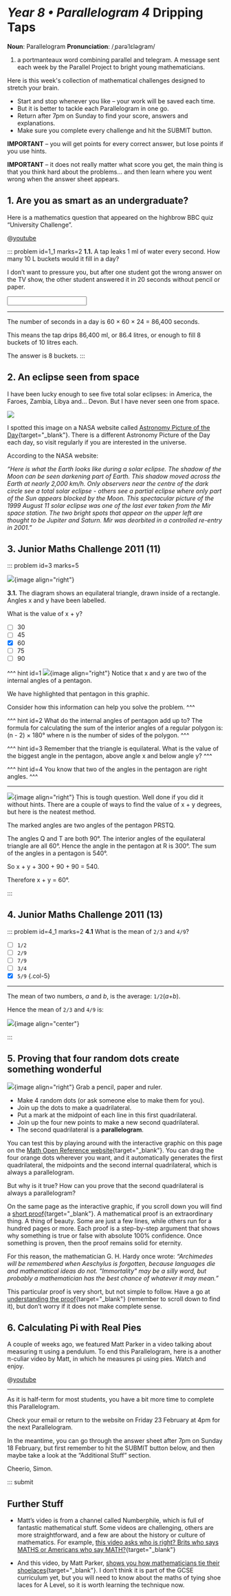 # _Year 8 • Parallelogram 4_ Dripping Taps

<div class="dictionary">

__Noun__: Parallelogram
__Pronunciation__: /ˌparəˈlɛləɡram/

1. a portmanteaux word combining parallel and telegram. A message sent each week by the Parallel Project to bright young mathematicians.

</div>

Here is this week's collection of mathematical challenges designed to stretch your brain.  

*	Start and stop whenever you like – your work will be saved each time.
*	But it is better to tackle each Parallelogram in one go.
*	Return after 7pm on Sunday to find your score, answers and explanations.
*	Make sure you complete every challenge and hit the SUBMIT button.

__IMPORTANT__ – you will get points for every correct answer, but lose points if you use hints.

__IMPORTANT__ – it does not really matter what score you get, the main thing is
that you think hard about the problems... and then learn where you went wrong
when the answer sheet appears.


## 1.	Are you as smart as an undergraduate?

Here is a mathematics question that appeared on the highbrow BBC quiz “University Challenge”.

@[youtube](htSeIWtA_1I?rel=0&end=26)

::: problem id=1_1 marks=2
__1.1.__ A tap leaks 1 ml of water every second. How many 10 L buckets would it fill in a day?

I don’t want to pressure you, but after one student got the wrong answer on the TV show, the other student answered it in 20 seconds without pencil or paper.

<input type="number" solution="8"/>  

---

The number of seconds in a day is 60 × 60 × 24 = 86,400 seconds.  

This means the tap drips 86,400 ml, or 86.4 litres, or enough to fill 8 buckets of 10 litres each.  

The answer is 8 buckets.
:::

## 2. An eclipse seen from space

I have been lucky enough to see five total solar eclipses: in America, the Faroes, Zambia, Libya and... Devon. But I have never seen one from space.

![](/resources/8-04-dripping-taps/2-eclipse-space.jpg)

I spotted this image on a NASA website called [Astronomy Picture of the Day](https://apod.nasa.gov/apod/){target="_blank"}. There is a different Astronomy Picture of the Day each day, so visit regularly if you are interested in the universe.  

According to the NASA website:  

_“Here is what the Earth looks like during a solar eclipse. The shadow of the Moon can be seen darkening part of Earth. This shadow moved across the Earth at nearly 2,000 km/h. Only observers near the centre of the dark circle see a total solar eclipse - others see a partial eclipse where only part of the Sun appears blocked by the Moon. This spectacular picture of the 1999 August 11 solar eclipse was one of the last ever taken from the Mir space station. The two bright spots that appear on the upper left are thought to be Jupiter and Saturn. Mir was deorbited in a controlled re-entry in 2001.”_  


## 3. Junior Maths Challenge 2011 (11)

::: problem id=3 marks=5

![](/resources/8-04-dripping-taps/3-angle-question.png){image align="right"}

__3.1.__  The diagram shows an equilateral triangle, drawn inside of a rectangle. Angles x and y have been labelled.   

What is the value of x + y?

* [ ] 30
* [ ] 45
* [x] 60
* [ ] 75
* [ ] 90

^^^ hint id=1
![](/resources/8-04-dripping-taps/3-angles-hint.png){image align="right"}
Notice that x and y are two of the internal angles of a pentagon.

We have highlighted that pentagon in this graphic.

Consider how this information can help you solve the problem.
^^^

^^^ hint id=2
What do the internal angles of pentagon add up to? The formula for calculating the sum of the interior angles of a regular polygon is: (n - 2) × 180° where n is the number of sides of the polygon.
^^^

^^^ hint id=3
Remember that the triangle is equilateral. What is the value of the biggest angle in the pentagon, above angle x and below angle y?
^^^

^^^ hint id=4
You know that two of the angles in the pentagon are right angles.
^^^

---

![](/resources/8-04-dripping-taps/3-angle-answer.png){image align="right"}
This is tough question. Well done if you did it without hints. There are a couple
of ways to find the value of x + y degrees, but here is the neatest method.

The marked angles are two angles of the pentagon PRSTQ.

The angles Q and T are both 90°. The interior angles of the equilateral triangle
are all 60°. Hence the angle in the pentagon at R is 300°. The sum of the angles
in a pentagon is 540°.  

So x + y + 300 + 90 + 90 = 540.  

Therefore x + y = 60°.

:::


## 4. Junior Maths Challenge 2011 (13)

::: problem id=4_1 marks=2
__4.1__ What is the mean of `2/3` and `4/9`?

* [ ] `1/2`
* [ ] `2/9`
* [ ] `7/9`
* [ ] `3/4`
* [x] `5/9`
 {.col-5}

---

The mean of two numbers, _a_ and _b_, is the average: `1/2`(_a_+_b_).

Hence the mean of `2/3` and `4/9` is:

![](/resources/8-04-dripping-taps/5-jmc-answer.png){image align="center"}

:::


## 5. Proving that four random dots create something wonderful

![](/resources/8-04-dripping-taps/5-random-dots.png){image align="right"}
Grab a pencil, paper and ruler.

*	Make 4 random dots (or ask someone else to make them for you).
*	Join up the dots to make a quadrilateral.
*	Put a mark at the midpoint of each line in this first quadrilateral.
*	Join up the four new points to make a new second quadrilateral.
* The second quadrilateral is a __parallelogram__.

You can test this by playing around with the interactive graphic on this page on the [Math Open Reference website](https://www.mathopenref.com/parallelograminscribed.html){target="_blank"}. You can drag the four orange dots wherever you want, and it automatically generates the first quadrilateral, the midpoints and the second internal quadrilateral, which is always a parallelogram.

But why is it true? How can you prove that the second quadrilateral is always a parallelogram?

On the same page as the interactive graphic, if you scroll down you will find a [short proof](https://www.mathopenref.com/parallelograminscribed.html){target="_blank"}. A mathematical proof is an extraordinary thing. A thing of beauty. Some are just a few lines, while others run for a hundred pages or more. Each proof is a step-by-step argument that shows why something is true or false with absolute 100% confidence. Once something is proven, then the proof remains solid for eternity.

For this reason, the mathematician G. H. Hardy once wrote: _“Archimedes will be remembered when Aeschylus is forgotten, because languages die and mathematical ideas do not. "Immortality" may be a silly word, but probably a mathematician has the best chance of whatever it may mean.”_

This particular proof is very short, but not simple to follow. Have a go at [understanding the proof](https://www.mathopenref.com/parallelograminscribed.html){target="_blank"} (remember to scroll down to find it), but don’t worry if it does not make complete sense.


## 6. Calculating Pi with Real Pies

A couple of weeks ago, we featured Matt Parker in a video talking about measuring π  using a pendulum. To end this Parallelogram, here is a another π-culiar video by Matt, in which he measures pi using pies. Watch and enjoy.

@[youtube](ZNiRzZ66YN0?rel=0)

***

As it is half-term for most students, you have a bit more time to complete this Parallelogram.  

Check your email or return to the website on Friday 23 February at 4pm for the next Parallelogram.  

In the meantime, you can go through the answer sheet after 7pm on Sunday 18 February, but first remember to hit the SUBMIT button below, and then maybe take a look at the “Additional Stuff” section.

Cheerio,
Simon.


::: submit


## Further Stuff

* Matt’s video is from a channel called Numberphile, which is full of fantastic mathematical stuff. Some videos are challenging, others are more straightforward, and a few are about the history or culture of mathematics. For example, [this video asks who is right? Brits who says MATHS or Americans who say MATH?](https://www.youtube.com/watch?v=SbZCECvoaTA?rel=0){target="_blank"}

* And this video, by Matt Parker, [shows you how mathematicians tie their shoelaces](https://www.youtube.com/watch?v=XPIgR89jv3Q){target="_blank"}. I don’t think it is part of the GCSE curriculum yet, but you will need to know about the maths of tying shoe laces for A Level, so it is worth learning the technique now.

